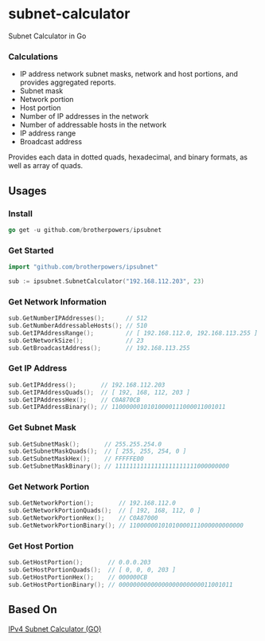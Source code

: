# subnet-calculator
Subnet Calculator in Go

### Calculations
 * IP address network subnet masks, network and host portions, and provides aggregated reports.
 * Subnet mask
 * Network portion
 * Host portion
 * Number of IP addresses in the network
 * Number of addressable hosts in the network
 * IP address range
 * Broadcast address

Provides each data in dotted quads, hexadecimal, and binary formats, as well as array of quads.

## Usages

### Install

```go
go get -u github.com/brotherpowers/ipsubnet
```

### Get Started

```go
import "github.com/brotherpowers/ipsubnet"

sub := ipsubnet.SubnetCalculator("192.168.112.203", 23)
```


### Get Network Information

```go
sub.GetNumberIPAddresses();      // 512
sub.GetNumberAddressableHosts(); // 510
sub.GetIPAddressRange();         // [ 192.168.112.0, 192.168.113.255 ]
sub.GetNetworkSize();            // 23
sub.GetBroadcastAddress();       // 192.168.113.255
```

### Get IP Address
```go
sub.GetIPAddress();       // 192.168.112.203
sub.GetIPAddressQuads();  // [ 192, 168, 112, 203 ]
sub.GetIPAddressHex();    // C0A870CB
sub.GetIPAddressBinary(); // 11000000101010000111000011001011
```

### Get Subnet Mask
```go
sub.GetSubnetMask();       // 255.255.254.0
sub.GetSubnetMaskQuads();  // [ 255, 255, 254, 0 ]
sub.GetSubnetMaskHex();    // FFFFFE00
sub.GetSubnetMaskBinary(); // 11111111111111111111111000000000
```

### Get Network Portion
```go
sub.GetNetworkPortion();       // 192.168.112.0
sub.GetNetworkPortionQuads();  // [ 192, 168, 112, 0 ]
sub.GetNetworkPortionHex();    // C0A87000
sub.GetNetworkPortionBinary(); // 11000000101010000111000000000000
```

### Get Host Portion
```go
sub.GetHostPortion();       // 0.0.0.203
sub.GetHostPortionQuads();  // [ 0, 0, 0, 203 ]
sub.GetHostPortionHex();    // 000000CB
sub.GetHostPortionBinary(); // 00000000000000000000000011001011
```


## Based On

[IPv4 Subnet Calculator (GO)](https://github.com/brotherpowers/ipsubnet)
